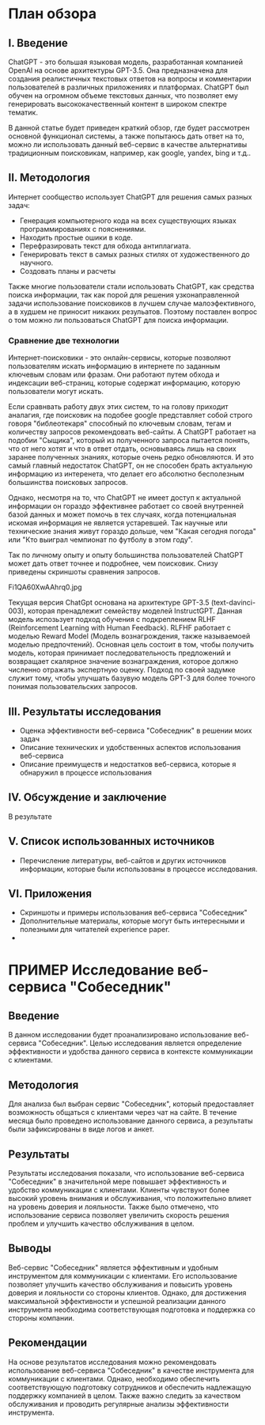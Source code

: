 # План обзора

## I. Введение

ChatGPT - это большая языковая модель, разработанная компанией OpenAI на основе архитектуры GPT-3.5. Она предназначена для создания реалистичных текстовых ответов на вопросы и комментарии пользователей в различных приложениях и платформах. ChatGPT был обучен на огромном объеме текстовых данных, что позволяет ему генерировать высококачественный контент в широком спектре тематик.

В данной статье будет приведен краткий обзор, где будет рассмотрен основной функционал системы, а также попытаюсь дать ответ на то, можно ли использовать данный веб-сервис в качестве альтернативы традиционным поисковикам, например, как google, yandex, bing и т.д..

## II. Методология

Интернет сообщество использует ChatGPT для решения самых разных задач:

- Генерация компьютерного кода на всех существующих языках программированиях с пояснениями.
- Находить простые ошики в коде.
- Перефразировать текст для обхода антиплагиата.
- Генерировать текст в самых разных стилях от художественного до научного.
- Создовать планы и расчеты

Также многие пользователи стали использовать ChatGPT, как средства поиска информации, так как порой для решения узконаправленной задачи использование поисковиков в лучшем случае малоэфективного, а в худшем не приносит никаких резульатов. Поэтому поставлен вопрос о том можно ли пользоваться ChatGPT для поиска информации.

### Сравнение две технологии

Интернет-поисковики - это онлайн-сервисы, которые позволяют пользователям искать информацию в интернете по заданным ключевым словам или фразам. Они работают путем обхода и индексации веб-страниц, которые содержат информацию, которую пользователи могут искать.

Если сравнвать работу двух этих систем, то на голову приходит аналагия, где поисковик на подобее google представляет собой строго говоря "библеотекаря" способный по ключевым словам, тегам и количеству запросов рекомендовать веб-сайты. А ChatGPT работает на подобии "Сыщика", который из полученного запроса пытается понять, что от него хотят и что в ответ отдать, основываясь лишь на своих заранее полученных знаниях, которые очень редко обновляются. И это самый главный недостаток ChatGPT, он не способен брать актуальную информацию из интеренета, что делает его абсолютно бесполезным большинства поисковых запросов.

Однако, несмотря на то, что ChatGPT не имеет доступ к актуальной информации он гораздо эффективнее работает со своей внутренней базой данных и может помочь в тех случаях, когда потенциальная искомая информация не является устаревшей. Так научные или технические знания живут гораздо дольше, чем "Какая сегодня погода" или "Кто выиграл чемпионат по футболу в этом году".

Так по личному опыту и опыту большинства пользователей ChatGPT может дать ответ точнее и подробнее, чем поисковик. Снизу приведены скриншоты сравнения запросов. 

Fi1QA60XwAAhrq0.jpg


Текущая версия ChatGpt основана на архитектуре GPT-3.5 (text-davinci-003), которая пренадлежит семейству моделей InstructGPT. Данная модель испозьзует подход обучения с подкреплением RLHF (Reinforcement Learning with Human Feedback). RLFHF работает с моделью Reward Model (Модель вознагрождения, также называемоей моделью предпочтений). Основная цель состоит в том, чтобы получить модель, которая принимает последовательность предложений и возвращает скалярное значение вознаграждения, которое должно численно отражать экспертную оценку. Подход по своей задумке служит тому, чтобы улучшать базувую модель GPT-3 для более точного понимая пользовательских запросов.

## III. Результаты исследования
- Оценка эффективности веб-сервиса "Собеседник" в решении моих задач
- Описание технических и удобственных аспектов использования веб-сервиса
- Описание преимуществ и недостатков веб-сервиса, которые я обнаружил в процессе использования

## IV. Обсуждение и заключение

В результате 

## V. Список использованных источников
- Перечисление литературы, веб-сайтов и других источников информации, которые были использованы в процессе исследования.

## VI. Приложения
- Скриншоты и примеры использования веб-сервиса "Собеседник"
- Дополнительные материалы, которые могут быть интересными и полезными для читателей experience paper.
- 

# ПРИМЕР Исследование веб-сервиса "Собеседник"

## Введение

В данном исследовании будет проанализировано использование веб-сервиса "Собеседник". Целью исследования является определение эффективности и удобства данного сервиса в контексте коммуникации с клиентами.

## Методология

Для анализа был выбран сервис "Собеседник", который предоставляет возможность общаться с клиентами через чат на сайте. В течение месяца было проведено использование данного сервиса, а результаты были зафиксированы в виде логов и анкет.

## Результаты

Результаты исследования показали, что использование веб-сервиса "Собеседник" в значительной мере повышает эффективность и удобство коммуникации с клиентами. Клиенты чувствуют более высокий уровень внимания и обслуживания, что положительно влияет на уровень доверия и лояльности. Также было отмечено, что использование сервиса позволяет увеличить скорость решения проблем и улучшить качество обслуживания в целом.

## Выводы

Веб-сервис "Собеседник" является эффективным и удобным инструментом для коммуникации с клиентами. Его использование позволяет улучшить качество обслуживания и повысить уровень доверия и лояльности со стороны клиентов. Однако, для достижения максимальной эффективности и успешной реализации данного инструмента необходима соответствующая подготовка и поддержка со стороны компании. 

## Рекомендации

На основе результатов исследования можно рекомендовать использование веб-сервиса "Собеседник" в качестве инструмента для коммуникации с клиентами. Однако, необходимо обеспечить соответствующую подготовку сотрудников и обеспечить надлежащую поддержку компанией в целом. Также важно следить за качеством обслуживания и проводить регулярные анализы эффективности инструмента.
